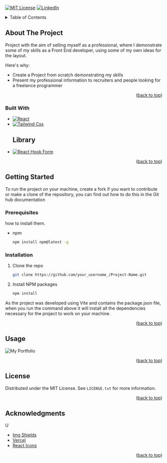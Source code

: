 
<a name="readme-top"></a>


[![MIT License][license-shield]][license-url]
[![LinkedIn][linkedin-shield]][linkedin-url]




<!-- TABLE OF CONTENTS -->
<details>
  <summary>Table of Contents</summary>
  <ol>
    <li>
      <a href="#about-the-project">About The Project</a>
      <ul>
        <li><a href="#built-with">Built With</a></li>
      </ul>
    </li>
    <li>
      <a href="#getting-started">Getting Started</a>
      <ul>
        <li><a href="#prerequisites">Prerequisites</a></li>
        <li><a href="#installation">Installation</a></li>
      </ul>
    </li>
    <li><a href="#usage">Usage</a></li>
    <li><a href="#roadmap">Roadmap</a></li>
    <li><a href="#contributing">Contributing</a></li>
    <li><a href="#license">License</a></li>
    <li><a href="#contact">Contact</a></li>
    <li><a href="#acknowledgments">Acknowledgments</a></li>
  </ol>
</details>



## About The Project

Project with the aim of selling myself as a professional, where I demonstrate some of my skills as a Front End developer, using some of my own ideas for the layout.

Here's why:
* Create a Project from scratch demonstrating my skills
* Present my professional information to recruiters and people looking for a freelance programmer

<p align="right">(<a href="#readme-top">back to top</a>)</p>



### Built With

* [![React][React.js]][React-url]
* [![Tailwind Css][Tailwind Css]][Tailwind-url]
  ## Library
* [![React Hook Form][React Hook Form]][hookForm-url]

<p align="right">(<a href="#readme-top">back to top</a>)</p>



## Getting Started

To run the project on your machine, create a fork if you want to contribute or make a clone of the repository, you can find out how to do this in the Git hub documentation

### Prerequisites

 how to install them.
* npm
  ```sh
  npm install npm@latest -g
  ```

### Installation

1. Clone the repo
   ```sh
   git clone https://github.com/your_username_/Project-Name.git
   ```
2. Install NPM packages
   ```sh
   npm install
   ```
  As the project was developed using Vite and contains the package.json file, when you run the command above it will install all the dependencies necessary for the project to work on your machine.

<p align="right">(<a href="#readme-top">back to top</a>)</p>


## Usage
<img src="./public/gifs/portifolioReact.gif" alt="My Portfolio">

<p align="right">(<a href="#readme-top">back to top</a>)</p>




## License

Distributed under the MIT License. See `LICENSE.txt` for more information.

<p align="right">(<a href="#readme-top">back to top</a>)</p>


## Acknowledgments

U
* [Img Shields](https://shields.io)
* [Vercel](https://vercel.com/login)
* [React Icons](https://react-icons.github.io/react-icons/search)

<p align="right">(<a href="#readme-top">back to top</a>)</p>



<!-- MARKDOWN LINKS & IMAGES -->
<!-- https://www.markdownguide.org/basic-syntax/#reference-style-links -->
[license-shield]: https://img.shields.io/github/license/othneildrew/Best-README-Template.svg?style=for-the-badge
[license-url]: https://github.com/othneildrew/Best-README-Template/blob/master/LICENSE.txt
[linkedin-shield]: https://img.shields.io/badge/-LinkedIn-black.svg?style=for-the-badge&logo=linkedin&colorB=555
[linkedin-url]: https://www.linkedin.com/in/danielsilverio81/
[React.js]: https://img.shields.io/badge/React-20232A?style=for-the-badge&logo=react&logoColor=61DAFB
[React-url]: https://reactjs.org/
[Tailwind Css]: https://img.shields.io/badge/Tailwindcss-20232A?style=for-the-badge&logo=Tailwind%20Css&logoColor=61DAFB
[Tailwind-url]: https://tailwindcss.com/
[React Hook Form]: https://img.shields.io/badge/ReactHookForm-20232A?style=for-the-badge&logo=ReactHookForm&logoColor=61DAFB
[HookForm-url]: https://react-hook-form.com/

